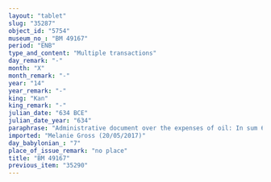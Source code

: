 ```yaml
---
layout: "tablet"
slug: "35287"
object_id: "5754"
museum_no_: "BM 49167"
period: "ENB"
type_and_content: "Multiple transactions"
day_remark: "-"
month: "X"
month_remark: "-"
year: "14"
year_remark: "-"
king: "Kan"
king_remark: "-"
julian_date: "634 BCE"
julian_date_year: "634"
paraphrase: "Administrative document over the expenses of oil: In sum 6 containers (<em>nēsepu</em>) oil are at the disposal (<em>lapan</em>) of Nab&ucirc;-kuzub-ili for the <em>&scaron;irku</em>s and for expenses (<em>tēlītu</em>) from Bit-Kare."
imported: "Melanie Gross (20/05/2017)"
day_babylonian_: "7"
place_of_issue_remark: "no place"
title: "BM 49167"
previous_item: "35290"
---
```


